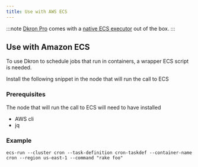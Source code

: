 ```yaml
---
title: Use with AWS ECS
---
```


:::note
[Dkron Pro](/pro) comes with a [native ECS executor](/docs/v2/pro/executors/ecs) out of the box.
:::

## Use with Amazon ECS

To use Dkron to schedule jobs that run in containers, a wrapper ECS script is needed.

Install the following snippet in the node that will run the call to ECS

<script src="https://gist.github.com/distribworks/3ac4aae9279d7c68c486fecccc2546cc.js"></script>

### Prerequisites

The node that will run the call to ECS will need to have installed

* AWS cli
* jq

### Example

`ecs-run --cluster cron --task-definition cron-taskdef --container-name cron --region us-east-1 --command "rake foo"`
